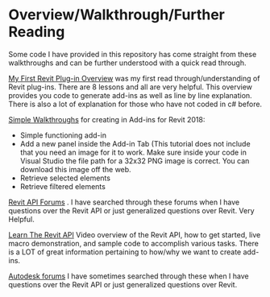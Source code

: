 # Overview/Walkthrough/Further Reading

Some code I have provided in this repository has come straight from these walkthroughs and can be further understood with a quick read through.

[My First Revit Plug-in Overview](https://knowledge.autodesk.com/support/revit-products/learn-explore/caas/simplecontent/content/my-first-revit-plug-overview.html "Just click it, it is great") 
was my first read through/understanding of Revit plug-ins. There are 8 lessons and all are very helpful. This overview provides you code to generate add-ins as well as line by line explanation. There is also a lot of explanation for those who have not coded in c# before.

[Simple Walkthroughs](https://knowledge.autodesk.com/support/revit-products/learn-explore/caas/CloudHelp/cloudhelp/2017/ENU/Revit-API/files/GUID-BEEA9781-C8A5-4324-B213-B6A44BA78051-htm.html "Hello World :)")
for creating in Add-ins for Revit 2018: 
+ Simple functioning add-in
+ Add a new panel inside the Add-in Tab (This tutorial does not include that you need an image for it to work. Make sure inside your code in Visual Studio the file path for a 32x32 PNG image is correct. You can download this image off the web.
+ Retrieve selected elements
+ Retrieve filtered elements

[Revit API Forums](https://forums.autodesk.com/t5/revit-api-forum/bd-p/160 "This can help you more than you know...")
 . I have searched through these forums when I have questions over the Revit API or just generalized questions over Revit. Very Helpful.

[Learn The Revit API](https://www.youtube.com/watch?v=PYDS8TESRis "Very Long...")
Video overview of the Revit API, how to get started, live macro demonstration, and sample code to accomplish various tasks. There is a LOT of great information pertaining to how/why we want to create add-ins.

[Autodesk forums](https://forums.autodesk.com/?interaction_style=forum "Helpful :)")
I have sometimes searched through these when I have questions over the Revit API or just generalized questions over Revit.
